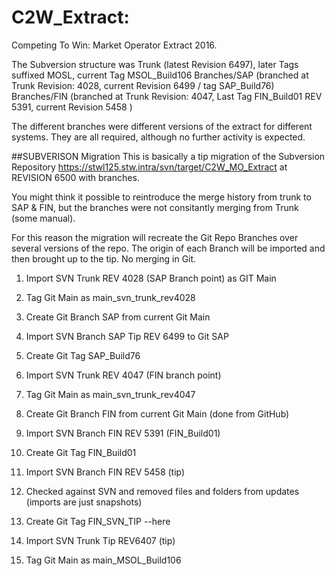 # C2W_Extract: 
 Competing To Win: Market Operator Extract 2016.
 
The Subversion structure was 
Trunk (latest Revision 6497), later Tags suffixed MOSL, current Tag MSOL_Build106
Branches/SAP (branched at Trunk Revision: 4028, current Revision 6499 / tag SAP_Build76)
Branches/FIN (branched at Trunk Revision: 4047, Last Tag FIN_Build01 REV 5391, current Revision 5458 ) 

The different branches were different versions of the extract for different systems.
They are all required, although no further activity is expected.

##SUBVERISON Migration
This is basically a tip migration of the Subversion Repository https://stwl125.stw.intra/svn/target/C2W_MO_Extract at REVISION 6500
with branches.

You might think it possible to reintroduce the merge history from trunk to SAP & FIN, but the branches were not consitantly merging from Trunk (some manual).

For this reason the migration will recreate the Git Repo Branches over several versions of the repo.
The origin of each Branch will be imported and then brought up to the tip.
No merging in Git.

1. Import SVN Trunk REV 4028 (SAP Branch point) as GIT Main 
2. Tag Git Main as main_svn_trunk_rev4028

3. Create Git Branch SAP from current Git Main
4. Import SVN Branch SAP Tip REV 6499 to Git SAP
5. Create Git Tag SAP_Build76

6. Import SVN Trunk REV 4047 (FIN branch point)
7. Tag Git Main as main_svn_trunk_rev4047
8. Create Git Branch FIN from current Git Main (done from GitHub)

9. Import SVN Branch FIN REV 5391 (FIN_Build01)
10. Create Git Tag FIN_Build01

11. Import SVN Branch FIN REV 5458 (tip)
12. Checked against SVN and removed files and folders from updates (imports are just snapshots)
12. Create Git Tag FIN_SVN_TIP
--here


13. Import SVN Trunk Tip REV6407 (tip)
14. Tag Git Main as main_MSOL_Build106
